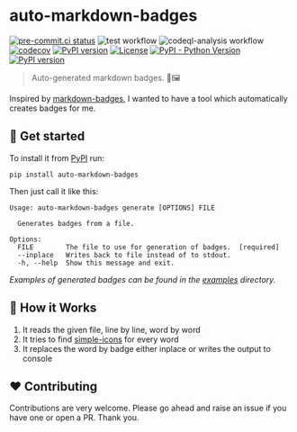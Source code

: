 # auto-markdown-badges

[![pre-commit.ci status](https://results.pre-commit.ci/badge/github/feluelle/auto-markdown-badges/main.svg)](https://results.pre-commit.ci/latest/github/feluelle/auto-markdown-badges/main)
![test workflow](https://github.com/feluelle/auto-markdown-badges/actions/workflows/test.yml/badge.svg)
![codeql-analysis workflow](https://github.com/feluelle/auto-markdown-badges/actions/workflows/codeql-analysis.yml/badge.svg)
[![codecov](https://codecov.io/gh/feluelle/auto-markdown-badges/branch/main/graph/badge.svg?token=J8UEP8IVY4)](https://codecov.io/gh/feluelle/auto-markdown-badges)
[![PyPI version](https://img.shields.io/pypi/v/auto-markdown-badges)](https://pypi.org/project/auto-markdown-badges/)
[![License](https://img.shields.io/pypi/l/auto-markdown-badges)](https://github.com/feluelle/auto-markdown-badges/blob/main/LICENSE)
[![PyPI - Python Version](https://img.shields.io/pypi/pyversions/auto-markdown-badges)](https://pypi.org/project/auto-markdown-badges/)
[![PyPI version](https://img.shields.io/pypi/dm/auto-markdown-badges)](https://pypi.org/project/auto-markdown-badges/)

> Auto-generated markdown badges. 🧙🖼

Inspired by [markdown-badges](https://github.com/Ileriayo/markdown-badges), I wanted to have a tool which automatically creates badges for me.

## 🚀 Get started

To install it from [PyPI](https://pypi.org/) run:

```console
pip install auto-markdown-badges
```

Then just call it like this:

```console
Usage: auto-markdown-badges generate [OPTIONS] FILE

  Generates badges from a file.

Options:
  FILE        The file to use for generation of badges.  [required]
  --inplace   Writes back to file instead of to stdout.
  -h, --help  Show this message and exit.
```

_Examples of generated badges can be found in the [examples](examples) directory._

## 🤔 How it Works

1. It reads the given file, line by line, word by word
1. It tries to find [simple-icons](https://github.com/simple-icons/simple-icons) for every word
1. It replaces the word by badge either inplace or writes the output to console

## ❤️ Contributing

Contributions are very welcome. Please go ahead and raise an issue if you have one or open a PR. Thank you.
